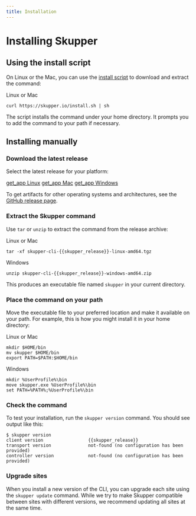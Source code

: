 ```yaml
---
title: Installation
---
```


# Installing Skupper

## Using the install script

On Linux or the Mac, you can use the [install script][install-script]
to download and extract the command:

<div class="code-label">Linux or Mac</div>

    curl https://skupper.io/install.sh | sh

The script installs the command under your home directory.  It prompts
you to add the command to your path if necessary.

[install-script]: https://github.com/skupperproject/skupper-website/blob/main/docs/install.sh

## Installing manually

### Download the latest release

Select the latest release for your platform:

<nav class="button-group">
  <a class="button" href="https://github.com/skupperproject/skupper/releases/download/{{skupper_release}}/skupper-cli-{{skupper_release}}-linux-amd64.tgz"><span class="material-icons">get_app</span> Linux</a>
  <a class="button" href="https://github.com/skupperproject/skupper/releases/download/{{skupper_release}}/skupper-cli-{{skupper_release}}-mac-amd64.tgz"><span class="material-icons">get_app</span> Mac</a>
  <a class="button" href="https://github.com/skupperproject/skupper/releases/download/{{skupper_release}}/skupper-cli-{{skupper_release}}-windows-amd64.zip"><span class="material-icons">get_app</span> Windows</a>
</nav>

To get artifacts for other operating systems and architectures, see
the [GitHub release page][release-page].

[release-page]: https://github.com/skupperproject/skupper/releases/tag/{{skupper_release}}

### Extract the Skupper command

Use `tar` or `unzip` to extract the command from the release archive:

<div class="code-label">Linux or Mac</div>

    tar -xf skupper-cli-{{skupper_release}}-linux-amd64.tgz

<div class="code-label">Windows</div>

    unzip skupper-cli-{{skupper_release}}-windows-amd64.zip

This produces an executable file named `skupper` in your current
directory.

### Place the command on your path

Move the executable file to your preferred location and make it
available on your path.  For example, this is how you might install it
in your home directory:

<div class="code-label">Linux or Mac</div>

    mkdir $HOME/bin
    mv skupper $HOME/bin
    export PATH=$PATH:$HOME/bin

<div class="code-label">Windows</div>

    mkdir %UserProfile%\bin
    move skupper.exe %UserProfile%\bin
    set PATH=%PATH%;%UserProfile%\bin

### Check the command

To test your installation, run the `skupper version` command.  You
should see output like this:

    $ skupper version
    client version                 {{skupper_release}}
    transport version              not-found (no configuration has been provided)
    controller version             not-found (no configuration has been provided)

### Upgrade sites

When you install a new version of the CLI, you can upgrade each site
using the `skupper update` command.
While we try to make Skupper compatible between sites with different
versions, we recommend updating all sites at the same time.

